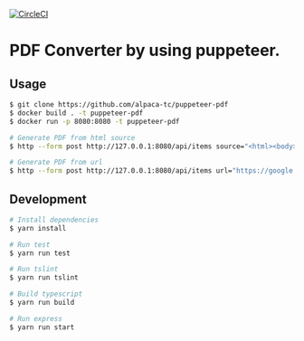 [![CircleCI](https://circleci.com/gh/alpaca-tc/puppeteer-pdf.svg?style=svg)](https://circleci.com/gh/alpaca-tc/puppeteer-pdf)

# PDF Converter by using puppeteer.

## Usage

```sh
$ git clone https://github.com/alpaca-tc/puppeteer-pdf
$ docker build . -t puppeteer-pdf
$ docker run -p 8080:8080 -t puppeteer-pdf

# Generate PDF from html source
$ http --form post http://127.0.0.1:8080/api/items source="<html><body><h1>hello world</h1></body></html>" format="A4"

# Generate PDF from url
$ http --form post http://127.0.0.1:8080/api/items url="https://google.com"
```

## Development

```sh
# Install dependencies
$ yarn install

# Run test
$ yarn run test

# Run tslint
$ yarn run tslint

# Build typescript
$ yarn run build

# Run express
$ yarn run start
```
